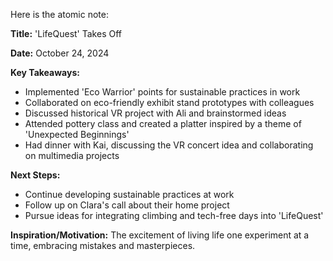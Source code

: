 Here is the atomic note:

**Title:** 'LifeQuest' Takes Off

**Date:** October 24, 2024

**Key Takeaways:**

* Implemented 'Eco Warrior' points for sustainable practices in work
* Collaborated on eco-friendly exhibit stand prototypes with colleagues
* Discussed historical VR project with Ali and brainstormed ideas
* Attended pottery class and created a platter inspired by a theme of 'Unexpected Beginnings'
* Had dinner with Kai, discussing the VR concert idea and collaborating on multimedia projects

**Next Steps:**

* Continue developing sustainable practices at work
* Follow up on Clara's call about their home project
* Pursue ideas for integrating climbing and tech-free days into 'LifeQuest'

**Inspiration/Motivation:** The excitement of living life one experiment at a time, embracing mistakes and masterpieces.